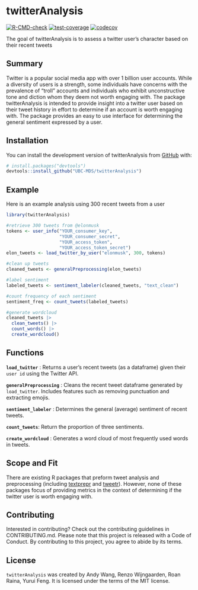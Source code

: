 
<!-- README.md is generated from README.Rmd. Please edit that file -->

# twitterAnalysis


[![R-CMD-check](https://github.com/UBC-MDS/twitterAnalysis/actions/workflows/R-CMD-check.yaml/badge.svg)](https://github.com/UBC-MDS/twitterAnalysis/actions/workflows/R-CMD-check.yaml)
[![test-coverage](https://github.com/UBC-MDS/twitterAnalysis/actions/workflows/test-coverage.yaml/badge.svg)](https://github.com/UBC-MDS/twitterAnalysis/actions/workflows/test-coverage.yaml)
[![codecov](https://codecov.io/gh/UBC-MDS/twitterAnalysis/branch/main/graph/badge.svg?token=DFKT41R1q0)](https://codecov.io/gh/UBC-MDS/twitterAnalysis)

The goal of twitterAnalysis is to assess a twitter user’s character
based on their recent tweets

## Summary

Twitter is a popular social media app with over 1 billion user accounts.
While a diversity of users is a strength, some individuals have concerns
with the prevalence of “troll” accounts and individuals who exhibit
unconstructive tone and diction whom they deem not worth engaging with.
The package twitterAnalysis is intended to provide insight into a
twitter user based on their tweet history in effort to determine if an
account is worth engaging with. The package provides an easy to use
interface for determining the general sentiment expressed by a user.

## Installation

You can install the development version of twitterAnalysis from
[GitHub](https://github.com/) with:

``` r
# install.packages("devtools")
devtools::install_github("UBC-MDS/twitterAnalysis")
```

## Example

Here is an example analysis using 300 recent tweets from a user

``` r
library(twitterAnalysis)

#retrieve 300 tweets from @elonmusk
tokens <- user_info("YOUR_consumer_key", 
                    "YOUR_consumer_secret", 
                    "YOUR_access_token", 
                    "YOUR_access_token_secret")
elon_tweets <- load_twitter_by_user("elonmusk", 300, tokens)

#clean up tweets
cleaned_tweets <- generalPreprocessing(elon_tweets)

#label sentiment
labeled_tweets <- sentiment_labeler(cleaned_tweets, "text_clean")

#count frequency of each sentiment
sentiment_freq <- count_tweets(labeled_tweets)

#generate wordcloud
cleaned_tweets |> 
  clean_tweets() |> 
  count_words() |> 
  create_wordcloud()
```

## Functions

**`load_twitter`** : Returns a user’s recent tweets (as a dataframe) given
their `user id` using the Twitter API.

**`generalPreprocessing`** : Cleans the recent tweet dataframe generated
by `load_twitter`. Includes features such as removing punctuation and
extracting emojis.

**`sentiment_labeler`** : Determines the general (average) sentiment of
recent tweets.

**`count_tweets`**: Return the proportion of three sentiments.

**`create_wordcloud`** : Generates a word cloud of most frequently used
words in tweets.

## Scope and Fit

There are existing R packages that preform tweet analysis and
preprocessing (including
[textprepr](https://github.com/UBC-MDS/textprepr) and
[tweetr](https://github.com/UBC-MDS/tweetr)). However, none of these
packages focus of providing metrics in the context of determining if the
twitter user is worth engaging with.

## Contributing

Interested in contributing? Check out the contributing guidelines in
CONTRIBUTING.md. Please note that this project is released with a Code
of Conduct. By contributing to this project, you agree to abide by its
terms.

## License

`twitterAnalysis` was created by Andy Wang, Renzo Wijngaarden, Roan
Raina, Yurui Feng. It is licensed under the terms of the MIT license.

